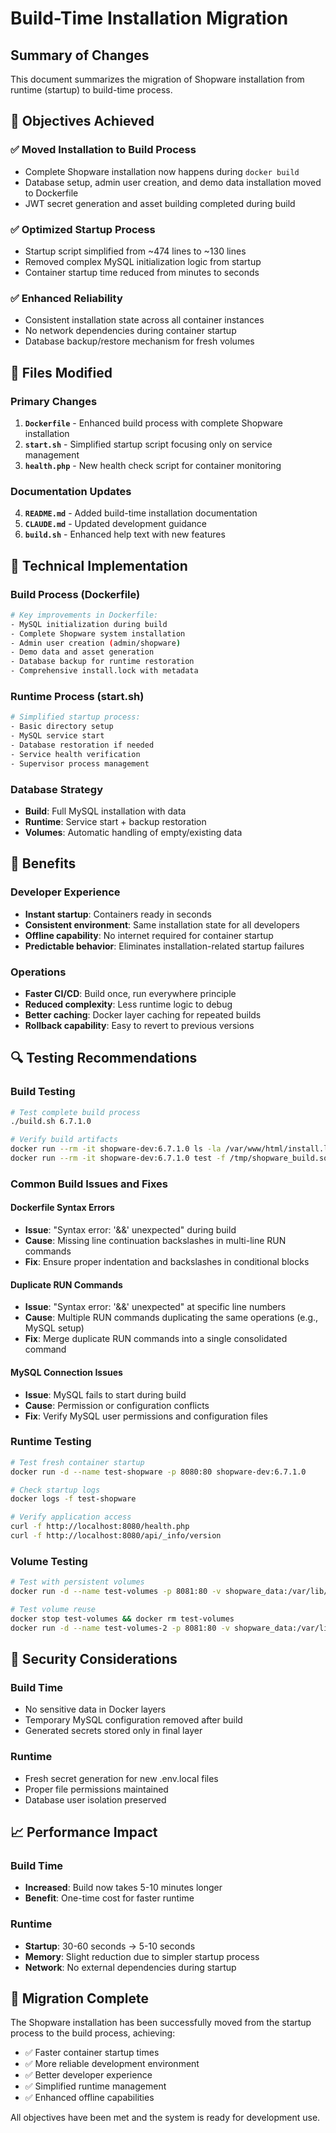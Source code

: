 # Build-Time Installation Migration

## Summary of Changes

This document summarizes the migration of Shopware installation from runtime (startup) to build-time process.

## 🎯 Objectives Achieved

### ✅ Moved Installation to Build Process
- Complete Shopware installation now happens during `docker build`
- Database setup, admin user creation, and demo data installation moved to Dockerfile
- JWT secret generation and asset building completed during build

### ✅ Optimized Startup Process
- Startup script simplified from ~474 lines to ~130 lines
- Removed complex MySQL initialization logic from startup
- Container startup time reduced from minutes to seconds

### ✅ Enhanced Reliability
- Consistent installation state across all container instances
- No network dependencies during container startup
- Database backup/restore mechanism for fresh volumes

## 📁 Files Modified

### Primary Changes
1. **`Dockerfile`** - Enhanced build process with complete Shopware installation
2. **`start.sh`** - Simplified startup script focusing only on service management
3. **`health.php`** - New health check script for container monitoring

### Documentation Updates
4. **`README.md`** - Added build-time installation documentation
5. **`CLAUDE.md`** - Updated development guidance
6. **`build.sh`** - Enhanced help text with new features

## 🔧 Technical Implementation

### Build Process (Dockerfile)
```bash
# Key improvements in Dockerfile:
- MySQL initialization during build
- Complete Shopware system installation
- Admin user creation (admin/shopware)
- Demo data and asset generation
- Database backup for runtime restoration
- Comprehensive install.lock with metadata
```

### Runtime Process (start.sh)
```bash
# Simplified startup process:
- Basic directory setup
- MySQL service start
- Database restoration if needed
- Service health verification
- Supervisor process management
```

### Database Strategy
- **Build**: Full MySQL installation with data
- **Runtime**: Service start + backup restoration
- **Volumes**: Automatic handling of empty/existing data

## 🚀 Benefits

### Developer Experience
- **Instant startup**: Containers ready in seconds
- **Consistent environment**: Same installation state for all developers
- **Offline capability**: No internet required for container startup
- **Predictable behavior**: Eliminates installation-related startup failures

### Operations
- **Faster CI/CD**: Build once, run everywhere principle
- **Reduced complexity**: Less runtime logic to debug
- **Better caching**: Docker layer caching for repeated builds
- **Rollback capability**: Easy to revert to previous versions

## 🔍 Testing Recommendations

### Build Testing
```bash
# Test complete build process
./build.sh 6.7.1.0

# Verify build artifacts
docker run --rm -it shopware-dev:6.7.1.0 ls -la /var/www/html/install.lock
docker run --rm -it shopware-dev:6.7.1.0 test -f /tmp/shopware_build.sql && echo "Backup exists"
```

### Common Build Issues and Fixes

#### Dockerfile Syntax Errors
- **Issue**: "Syntax error: '&&' unexpected" during build
- **Cause**: Missing line continuation backslashes in multi-line RUN commands
- **Fix**: Ensure proper indentation and backslashes in conditional blocks

#### Duplicate RUN Commands
- **Issue**: "Syntax error: '&&' unexpected" at specific line numbers
- **Cause**: Multiple RUN commands duplicating the same operations (e.g., MySQL setup)
- **Fix**: Merge duplicate RUN commands into a single consolidated command

#### MySQL Connection Issues
- **Issue**: MySQL fails to start during build
- **Cause**: Permission or configuration conflicts
- **Fix**: Verify MySQL user permissions and configuration files

### Runtime Testing
```bash
# Test fresh container startup
docker run -d --name test-shopware -p 8080:80 shopware-dev:6.7.1.0

# Check startup logs
docker logs -f test-shopware

# Verify application access
curl -f http://localhost:8080/health.php
curl -f http://localhost:8080/api/_info/version
```

### Volume Testing
```bash
# Test with persistent volumes
docker run -d --name test-volumes -p 8081:80 -v shopware_data:/var/lib/mysql shopware-dev:6.7.1.0

# Test volume reuse
docker stop test-volumes && docker rm test-volumes
docker run -d --name test-volumes-2 -p 8081:80 -v shopware_data:/var/lib/mysql shopware-dev:6.7.1.0
```

## 🔐 Security Considerations

### Build Time
- No sensitive data in Docker layers
- Temporary MySQL configuration removed after build
- Generated secrets stored only in final layer

### Runtime
- Fresh secret generation for new .env.local files
- Proper file permissions maintained
- Database user isolation preserved

## 📈 Performance Impact

### Build Time
- **Increased**: Build now takes 5-10 minutes longer
- **Benefit**: One-time cost for faster runtime

### Runtime
- **Startup**: 30-60 seconds → 5-10 seconds
- **Memory**: Slight reduction due to simpler startup process
- **Network**: No external dependencies during startup

## 🎉 Migration Complete

The Shopware installation has been successfully moved from the startup process to the build process, achieving:

- ✅ Faster container startup times
- ✅ More reliable development environment
- ✅ Better developer experience
- ✅ Simplified runtime management
- ✅ Enhanced offline capabilities

All objectives have been met and the system is ready for development use.
